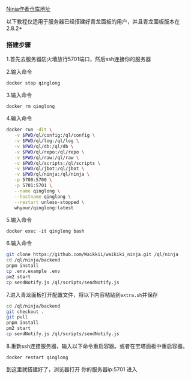 [Ninja作者仓库地址](https://github.com/Waikkii/Waikiki_ninja/tree/master)


以下教程仅适用于服务器已经搭建好青龙面板的用户，并且青龙面板版本在2.8.2+

### 搭建步骤

1.首先去服务器防火墙放行5701端口，然后ssh连接你的服务器

2.输入命令

`docker stop qinglong`

3.输入命令

`docker rm qinglong`

4.输入命令
```bash
docker run -dit \
   -v $PWD/ql/config:/ql/config \
   -v $PWD/ql/log:/ql/log \
   -v $PWD/ql/db:/ql/db \
   -v $PWD/ql/repo:/ql/repo \
   -v $PWD/ql/raw:/ql/raw \
   -v $PWD/ql/scripts:/ql/scripts \
   -v $PWD/ql/jbot:/ql/jbot \
   -v $PWD/ql/ninja:/ql/ninja \
   -p 5700:5700 \
   -p 5701:5701 \
   --name qinglong \
   --hostname qinglong \
   --restart unless-stopped \
   whyour/qinglong:latest
```   
5.输入命令

`docker exec -it qinglong bash`

6.输入命令
```bash
git clone https://github.com/Waikkii/waikiki_ninja.git /ql/ninja
cd /ql/ninja/backend
pnpm install
cp .env.example .env
pm2 start
cp sendNotify.js /ql/scripts/sendNotify.js
```
7.进入青龙面板打开配置文件，将以下内容粘贴到`extra.sh`并保存
```bash
cd /ql/ninja/backend
git checkout .
git pull
pnpm install
pm2 start
cp sendNotify.js /ql/scripts/sendNotify.js
```
8.重新ssh连接服务器，输入以下命令重启容器。或者在宝塔面板中重启容器。

`docker restart qinglong`

到这里就搭建好了，浏览器打开 你的服务器ip:5701 进入
